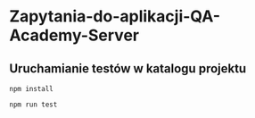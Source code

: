 # Zapytania-do-aplikacji-QA-Academy-Server

## Uruchamianie testów w katalogu projektu
```npm install```

```npm run test```

